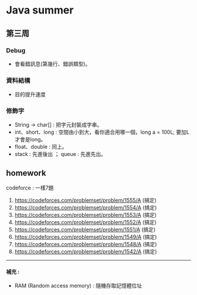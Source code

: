 # Java summer
## 第三周


### Debug
* 會看錯訊息(第幾行、錯誤類型)。


### 資料結構 
* 目的提升速度
### 修飾字
* String -> char[] : 把字元封裝成字串。
* int、short、long : 空間由小到大，看你適合用哪一個，long a = 100L; 要加L才會是long。
* float、double : 同上。
* stack : 先進後出 ； queue : 先進先出。
## homework
codeforce : 一樣7題
1. https://codeforces.com/problemset/problem/1555/A (搞定)
2. https://codeforces.com/problemset/problem/1554/A (搞定)
3. https://codeforces.com/problemset/problem/1553/A (搞定)
4. https://codeforces.com/problemset/problem/1552/A (搞定)
5. https://codeforces.com/problemset/problem/1551/A (搞定)
6. https://codeforces.com/problemset/problem/1549/A (搞定)
7. https://codeforces.com/problemset/problem/1548/A (搞定)
8. https://codeforces.com/problemset/problem/1542/A (搞定)

---

#### 補充 : 
* RAM (Random access memory) : 隨機存取記憶體位址

